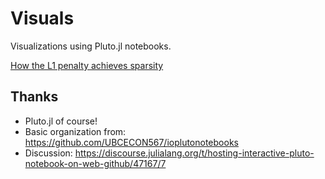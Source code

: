 # Visuals

Visualizations using Pluto.jl notebooks.

[How the L1 penalty achieves sparsity](https://mybinder.org/v2/gh/sens/visuals/main?urlpath=pluto/open?path=/home/jovyan/notebooks/L1-penalty.jl)

## Thanks

- Pluto.jl of course!
- Basic organization from: https://github.com/UBCECON567/ioplutonotebooks
- Discussion: https://discourse.julialang.org/t/hosting-interactive-pluto-notebook-on-web-github/47167/7
